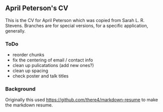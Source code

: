 ## April Peterson's CV
This is the CV for April Peterson which was copied from Sarah L. R. Stevens.  Branches are for special versions, for a specific application, generally.

### ToDo
- reorder chunks
- fix the centering of email / contact info
- clean up pulicatations (add new ones?)
- clean up spacing
- check poster and talk titles


### Background
Originally this used https://github.com/there4/markdown-resume to make the markdown resume.
